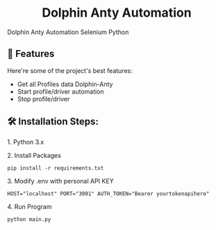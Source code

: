 <h1 align="center" id="title">Dolphin Anty Automation</h1>

<p id="description">Dolphin Anty Automation Selenium Python</p>

  
  
<h2>🧐 Features</h2>

Here're some of the project's best features:

*   Get all Profiles data Dolphin-Anty
*   Start profile/driver automation
*   Stop profile/driver

<h2>🛠️ Installation Steps:</h2>

<p>1. Python 3.x</p>

<p>2. Install Packages</p>

```
pip install -r requirements.txt
```

<p>3. Modify .env with personal API KEY</p>

```
HOST="localhost" PORT="3001" AUTH_TOKEN="Bearer yourtokenapihere"
```

<p>4. Run Program</p>

```
python main.py
```